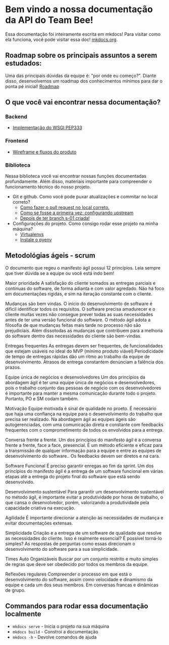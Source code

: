 # Bem vindo a nossa documentação da API do Team Bee!

Essa documentação foi inteiramente escrita em mkdocs! Para visitar como ela funciona, você pode visitar essa doc! [mkdocs.org](https://www.mkdocs.org).

## Roadmap sobre os principais assuntos a serem estudados:
Uma das principais dúvidas da equipe é: "por onde eu começo?". Diante disso, desenvolvemos um roadmap dos conhecimentos mínimos para dar o ponta pé inicial!
[Roadmap](roadmap.md)

## O que você vai encontrar nessa documentação?

### Backend
- [Implementação do WSGI PEP333](backend.md#wgsi)
### Frontend

- [Wireframe e fluxos do produto](frontend.md#wireframe-e-fluxos-do-produto)

### Biblioteca

Nessa biblioteca você vai encontrar nossas funções documentadas profundamente. 
Além disso, materiais importante para compreender o funcionamento técnico do nosso projeto.

- Git e github. Como você pode puxar atualizações e commitar no local correto?
    * [Como fazer o pull request no local correto.](biblioteca.md#como-fazer-o-pull-request-no-local-correto)
    * [Como se fosse a primeira vez: configurando upstream](biblioteca.md#como-se-fosse-a-primeira-vez-configurando-upstream)
    * [Depois de ter branch s-01 criada!](biblioteca.md#depois-de-ter-branch-s-01-criada)
- Configurações do projeto. Como consigo rodar esse projeto na minha máquina?
    * [Virtualenvs](biblioteca.md#virtualenvs)
    * [Instale o pyenv](biblioteca.md#instale-o-pyenv)

## Metodológias ágeis - scrum

O documento que regeu o manifesto ágil possui 12 princípios. Leia sempre que tiver dúvida se a equipe ou você está indo bem!

Maior prioridade A satisfação do cliente somados as entregas parciais e contínuas do software, de forma adianta e com valor agredado. Não há foco em documentações rígidas, e sim na iteração constante com o cliente.

Mudanças são bem vindas. O início do desenvolvimento de software é dificil identificar todos os requisitos. O software precisa amadurecer e o cliente muitas vezes não consegue prever todas as suas necessidades antes de ter uma versão funcional do software. O método ágil adota a filosofia de que mudanças feitas mais tarde no processo não são prejudiciais. Além dissotodas as mudanças que contribuem para a melhoria do software dentro das necessidades do cliente são bem-vindas.

Entregas frequentes As entregas devem ser frequentes, de funcionalidades que estejam usáveis no ideal do MVP (mínimo produto viável).Periodicidade de tempo de entregas rápidas dão um ritmo ao trabalho da equipe de desenvolvimento. Atrasos de entrega constantem denúnciam a falência dos prazos.

Equipe única de negócios e desenvolvedores Um dos princípios da abordagem ágil é ter uma equipe única de negócios e desenvolvedores, pois o trabalho conjunto das pessoas de negócio com os desenvolvedores é importante para manter a mesma comunicação durante todo o projeto. Portanto, PO e SM codam também.

Motivação Equipe motivada é sinal de qualidade no proeto. É necessário que haja uma confiança na equipe para o desenvolvimento do trabalho que precisa ser realizado. Na abordagem ágil as equipes ágeis são autogerenciadas, com uma comunicação direta e constante com feedbacks frequentes com o comprometimento de todos os envolvidos para a entrega.

Conversa frente a frente. Um dos princípios do manifesto ágil é a conversa frente a frente, face a face, presencial. É um método eficiente e eficaz para a transmissão de qualquer informação para a equipe e entre as equipes de desenvolvimento do software.. Os feedbacks devem ser diretos e na cara.

Software Funcional É preciso garantir enregas ao fim da sprint. Um dos princípios do manifesto ágil é a entrega de um software funcional em várias etapas até a entrega do projeto final do software que está sendo desenvolvido.

Desenvolvimento sustentável Para garantir um desenvolvimento sustentável no método ágil, é importante evitar a produtividade por horas de trabalho, o que cansa o desenvolvedor, porém, valorizando a produtividade pela capacidade criativa na execução.

Agilidade É importante direcionar a atenção às necessidades de mudança e evitar documentações extensas.

Simplicidade Criação e a entrega de um software de qualidade que resolve as necessidades do cliente. Isso é realmente essencial? É possível torná-lo simples? As respostas de perguntas como essas direcionam o desenvolvimento do software para a sua simplicidade.

Times Auto Organizáveis Buscar por um conjunto restrito e muito simples de regras que deve ser obedecido por todos os membros da equipe.

Reflexões regulares Compreender o processo em que está o desenvolvimento do software, assim como velocidade e dinamismo da equipe e cada um dos seus membros. Em conversas francas e dinâmicas de grupo.


## Commandos para rodar essa documentação localmente

* `mkdocs serve` - Inicia o projeto na sua máquina
* `mkdocs build` - Constroi a documentação
* `mkdocs -h` - Devolve comandos de ajuda 
